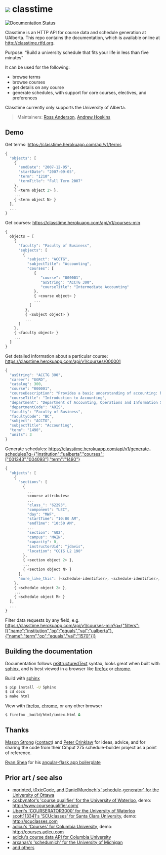 ![](http://i.imgur.com/YS6rK5F.png) classtime
=========
[![Documentation Status](https://readthedocs.org/projects/classtime/badge/?version=latest)](https://readthedocs.org/projects/classtime/?badge=latest)

Classtime is an HTTP API for course data and schedule generation at UAlberta. This repo contains the documentation, which is available online at http://classtime.rtfd.org.

Purpose: “Build a university schedule that fits your life in less than five minutes”

It can be used for the following:

* browse terms
* browse courses
* get details on any course
* generate schedules, with support for core courses, electives, and preferences

Classtime currently only supports the University of Alberta.

> Maintainers: [Ross Anderson](https://github.com/rosshamish), [Andrew Hoskins](https://github.com/ahoskins)

Demo
----

Get terms: https://classtime.herokuapp.com/api/v1/terms
```javascript
{
  "objects": [
    {
      "endDate": "2007-12-05",
      "startDate": "2007-09-05",
      "term": "1210",
      "termTitle": "Fall Term 2007"
    },
    { <term object 2> },
    ...
    { <term object N> }
  ],
  ...
}
```

Get courses: https://classtime.herokuapp.com/api/v1/courses-min
```javascript
{
  objects = [
    {
      "faculty": "Faculty of Business",
      "subjects": [
        {
          "subject": "ACCTG",
          "subjectTitle": "Accounting",
          "courses": [
             {
                "course": "000001",
                "asString": "ACCTG 300",
                "courseTitle": "Intermediate Accounting"
             },
             { <course object> }
             ...
           ]
         },
         { <subject object> }
         ...
      ]
    },
    { <faculty object> }
    ...
  ]
}
```

Get detailed information about a particular course: https://classtime.herokuapp.com/api/v1/courses/000001
```javascript
{
  "asString": "ACCTG 300",
  "career": "UGRD",
  "catalog": 300,
  "course": "000001",
  "courseDescription": "Provides a basic understanding of accounting: how accounting numbers are generated, the meaning of accounting reports, and how to use accounting reports to make decisions. Note: Not open to students registered in the Faculty of Business. Not for credit in the Bachelor of Commerce Program.",
  "courseTitle": "Introduction to Accounting",
  "department": "Department of Accounting, Operations and Information Systems",
  "departmentCode": "AOIS",
  "faculty": "Faculty of Business",
  "facultyCode": "BC",
  "subject": "ACCTG",
  "subjectTitle": "Accounting",
  "term": "1490",
  "units": 3
}
```

Generate schedules: https://classtime.herokuapp.com/api/v1/generate-schedules?q={"institution":"ualberta","courses":["001343","004093"],"term":"1490"}
```javascript
{
  "objects": [
    {
      "sections": [
        {
          ...
          <course attributes>
          ...
          "class_": "62293",
          "component": "LEC",
          "day": "MWF",
          "startTime": "10:00 AM",
          "endTime": "10:50 AM",
          ...
          "section": "A02",
          "campus": "MAIN",
          "capacity": 0,
          "instructorUid": "jdavis",
          "location": "CCIS L2 190"
        },
        { <section object 2> },
        ...
        { <section object N> }
      ],
      "more_like_this": [<schedule-identifier>, <schedule-identifier>, ..]
    },
    { <schedule object 2> },
    ...
    { <schedule object M> }
  ],
  ...
}
```

Filter data requests by any field, e.g. https://classtime.herokuapp.com/api/v1/courses-min?q={"filters":[{"name":"institution","op":"equals","val":"ualberta"},{"name":"term","op":"equals","val":"1570"}]}

Building the documentation
----

Documentation follows [reStructuredText] syntax, looks great when built with [sphinx], and is best viewed in a browser like [firefox] or [chrome].

Build with [sphinx]
```bash
$ pip install -U Sphinx
$ cd docs
$ make html
```  

View with [firefox], [chrome], or any other browser
```bash
$ firefox _build/html/index.html &
```

[firefox]: https://www.mozilla.org/en-US/firefox/new/
[chrome]: http://www.google.com/chrome/
[reStructuredText]: http://docutils.sourceforge.net/docs/user/rst/quickref.html
[sphinx]: http://sphinx-doc.org/

Thanks
------

[Mason Strong](https://github.com/codingHappiness) ([contact](mailto:mstrong@ualberta.ca)) and [Peter Crinklaw](http://blackacrebrewing.com/hey.swf) for ideas, advice, and for sharing the code from their Cmput 275 schedule-builder project as a point of reference.

[Ryan Shea](http://ryaneshea.com) for his [angular-flask app boilerplate](https://github.com/rxl/angular-flask)

Prior art / see also
--------------------
- [morinted, t0xicCode, and DanielMurdoch's 'schedule-generator' for the University of Ottawa](https://github.com/morinted/schedule-generator)
- [cosbynator's 'course qualifier' for the University of Waterloo](https://github.com/cosbynator/Course-Qualifier), demo: http://www.coursequalifier.com/
- [Uberi's 'COURSERATOR3000' for the University of Waterloo](https://github.com/Uberi/COURSERATOR3000)
- [scott113341's 'SCUclasses' for Santa Clara University](https://github.com/scott113341/SCUclasses), demo: http://scuclasses.com
- [adicu's 'Courses' for Columbia University](https://github.com/adi-archive/Schedule-Builder), demo: http://courses.adicu.com
- [adiciu's course data API for Columbia University](https://github.com/adicu/data.adicu.com)
- [arxanas's 'schedumich' for the University of Michigan](https://github.com/arxanas/schedumich)
- [and others](https://github.com/search?o=desc&q=university+scheduling&ref=searchresults&s=stars&type=Repositories&utf8=%E2%9C%93)

